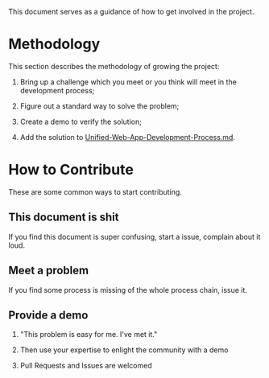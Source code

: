 This document serves as a guidance of how to get involved in the project.

# Methodology

This section describes the methodology of growing the project:

1. Bring up a challenge which you meet or you think will meet in the development process;

2. Figure out a standard way to solve the problem;

3. Create a demo to verify the solution;

4. Add the solution to [Unified-Web-App-Development-Process.md][1].

# How to Contribute

These are some common ways to start contributing.

## This document is shit

If you find this document is super confusing, start a issue, complain about it loud.


## Meet a problem

If you find some process is missing of the whole process chain, issue it.

## Provide a demo

1. "This problem is easy for me. I've met it."

2. Then use your expertise to enlight the community with a demo

3. Pull Requests and Issues are welcomed

[1]: ./Unified-Web-App-Development-Process.md

